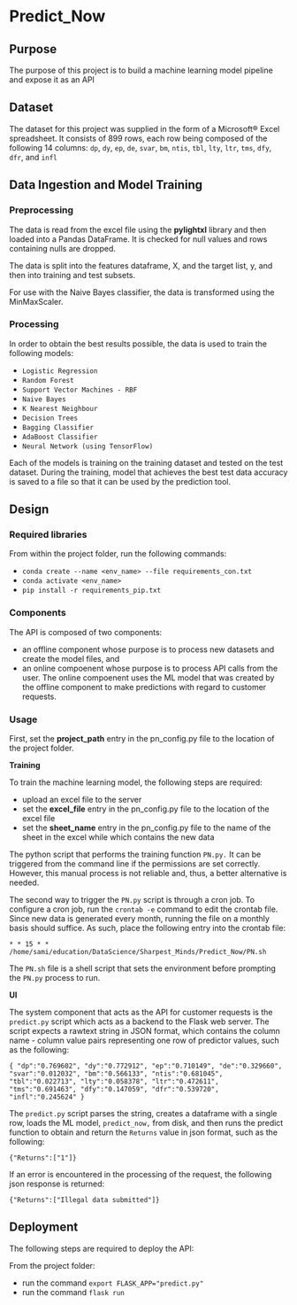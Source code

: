 # Predict_Now

## Purpose
The purpose of this project is to build a machine learning model pipeline and 
expose it as an API

## Dataset
The dataset for this project was supplied in the form of a Microsoft&reg; Excel 
spreadsheet. It consists of 899 rows, each row being composed of the following 
14 columns: `dp`, `dy`, `ep`, `de`, `svar`, `bm`, `ntis`, `tbl`, `lty`, `ltr`, 
`tms`, `dfy`, `dfr`, and `infl`

## Data Ingestion and Model Training

### Preprocessing

The data is read from the excel file using the **pylightxl** library and then
loaded into a Pandas DataFrame. It is checked for null values and rows containing
nulls are dropped.

The data is split into the features dataframe, X, and the target list, y, and 
then into training and test subsets.

For use with the Naive Bayes classifier, the data is transformed using the 
MinMaxScaler.

### Processing

In order to obtain the best results possible, the data is used to train the
following models:

* `Logistic Regression`
* `Random Forest`
* `Support Vector Machines - RBF`
* `Naive Bayes`
* `K Nearest Neighbour`
* `Decision Trees`
* `Bagging Classifier`
* `AdaBoost Classifier`
* `Neural Network (using TensorFlow)`

Each of the models is training on the training dataset and tested on the test
dataset. During the training, model that achieves the best test data accuracy 
is saved to a file so that it can be used by the prediction tool.

## Design

### Required libraries

From within the project folder, run the following commands:

* `conda create --name <env_name> --file requirements_con.txt`
* `conda activate <env_name>`
* `pip install -r requirements_pip.txt`

### Components

The API is composed of two components: 

* an offline component whose purpose is to 
process new datasets and create the model files, and 
* an online compoenent whose 
purpose is to process API calls from the user. The online compoenent uses the 
ML model that was created by the offline component to make predictions with
regard to customer requests.

### Usage

First, set the __project_path__ entry in the pn_config.py file to the location
of the project folder.

__Training__

To train the machine learning model, the following steps are required:

* upload an excel file to the server 
* set the __excel_file__ entry in the pn_config.py file to the location of the
excel file
* set the __sheet_name__ entry in the pn_config.py file to the name of the sheet
in the excel while which contains the new data
  
The python script that performs the training function `PN.py.` It can be 
triggered from the command line if the permissions are set correctly. However,
this manual process is not reliable and, thus, a better alternative is needed.

The second way to trigger the `PN.py` script is through a cron job. To configure 
a cron job, run the `crontab -e` command to edit the crontab file. Since new data
is generated every month, running the file on a monthly basis should suffice. As
such, place the following entry into the crontab file:

`* * 15 * * /home/sami/education/DataScience/Sharpest_Minds/Predict_Now/PN.sh`

The `PN.sh` file is a shell script that sets the environment before prompting 
the `PN.py` process to run.  

__UI__

The system component that acts as the API for customer requests is the 
`predict.py` script which acts as a backend to the Flask web server. The script
expects a rawtext string in JSON format, which contains the column name -  column 
value pairs representing one row of predictor values, such as the following:

`{
"dp":"0.769602",
"dy":"0.772912",
"ep":"0.710149",
"de":"0.329660",
"svar":"0.012032",
"bm":"0.566133",
"ntis":"0.681045",
"tbl":"0.022713",
"lty":"0.058378",
"ltr":"0.472611",
"tms":"0.691463",
"dfy":"0.147059",
"dfr":"0.539720",
"infl":"0.245624"
}`

The `predict.py` script parses the string, creates a dataframe with a single 
row, loads the ML model, `predict_now,` from disk, and then runs the predict 
function to obtain and return the `Returns` value in json format, such as the 
following:

`{"Returns":["1"]}`

If an error is encountered in the processing of the request, the following json
response is returned:

`{"Returns":["Illegal data submitted"]}`

## Deployment

The following steps are required to deploy the API:

From the project folder:

* run the command `export FLASK_APP="predict.py"`
* run the command `flask run`




  